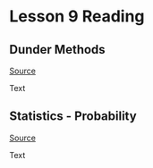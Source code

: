 # Lesson 9 Reading

## Dunder Methods

[Source](https://dbader.org/blog/python-dunder-methods)

Text

## Statistics - Probability

[Source](https://www.dataquest.io/blog/basic-statistics-in-python-probability/)

Text
